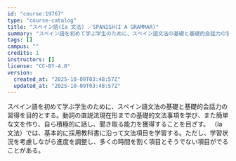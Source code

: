 ```yaml
---
id: "course:19767"
type: "course-catalog"
title: "スペイン語(Ia 文法) ／SPANISH(I A GRAMMAR)"
summary: "スペイン語を初めて学ぶ学生のために、スペイン語文法の基礎と基礎的会話力の習得を目的とする。動詞の直説法現在形までの基礎的文法事項を学び、また簡単な文を作り、自ら積極的に話し、聞き取る能力を獲得することを目ざす。 （Ⅰa 文法）では、基本的に…"
tags: []
campus: ""
credits: 1
instructors: []
license: "CC-BY-4.0"
version:
  created_at: "2025-10-09T03:48:57Z"
  updated_at: "2025-10-09T03:48:57Z"
---
```

スペイン語を初めて学ぶ学生のために、スペイン語文法の基礎と基礎的会話力の習得を目的とする。動詞の直説法現在形までの基礎的文法事項を学び、また簡単な文を作り、自ら積極的に話し、聞き取る能力を獲得することを目ざす。 （Ⅰa 文法）では、基本的に採用教科書に沿って文法項目を学習する。ただし、学習状況を考慮しながら進度を調整し、多くの時間を割く項目とそうでない項目がでることがある。
